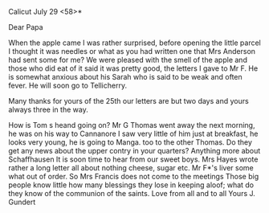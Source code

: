  Calicut July 29 <58>*

Dear Papa

When the apple came I was rather surprised, before opening the little parcel I thought it was needles or what as you had written one that Mrs Anderson had sent some for me? We were pleased with the smell of the apple and those who did eat of it said it was pretty good, the letters I gave to Mr F. He is somewhat anxious about his Sarah who is said to be weak and often fever. He will soon go to Tellicherry.

Many thanks for yours of the 25th our letters are but two days and yours always three in the way.

How is Tom s heand going on? Mr G Thomas went away the next morning, he was on his way to Cannanore I saw very little of him just at breakfast, he looks very young, he is going to Manga. too to the other Thomas. 
Do they get any news about the upper contry in your quarters? Anything more about Schaffhausen It is soon time to hear from our sweet boys. Mrs Hayes wrote rather a long letter all about nothing cheese, sugar etc. 
Mr F<rancis>*'s liver some what out of order. So Mrs Francis does not come to the meetings Those big people know little how many blessings they lose in keeping aloof; what do they know of the communion of the saints. Love from all and to all
 Yours J. Gundert


